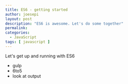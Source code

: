 ```yaml
---
title: ES6 - getting started
author: joesepi
layout: post
description: "ES6 is awesome. Let's do some together"
permalink:
categories:
  - JavaScript
tags: [ javascript ]
---
```


Let's get up and running with ES6

- gulp
- 6to5
- look at output
